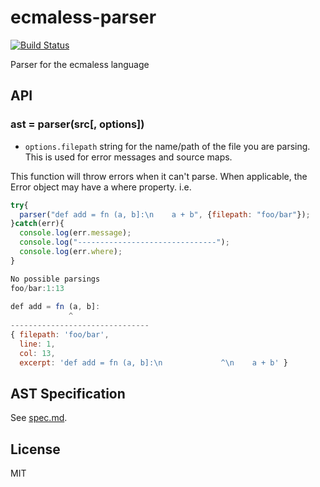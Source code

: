 # ecmaless-parser

[![Build Status](https://travis-ci.org/farskipper/ecmaless.svg?branch=master)](https://travis-ci.org/farskipper/ecmaless)

Parser for the ecmaless language

## API
### ast = parser(src[, options])
 * `options.filepath` string for the name/path of the file you are parsing. This is used for error messages and source maps.

This function will throw errors when it can't parse. When applicable, the Error object may have a where property. i.e.
```js
try{
  parser("def add = fn (a, b]:\n    a + b", {filepath: "foo/bar"});
}catch(err){
  console.log(err.message);
  console.log("-------------------------------");
  console.log(err.where);
}
```
```js
No possible parsings
foo/bar:1:13
 
def add = fn (a, b]:
             ^
-------------------------------
{ filepath: 'foo/bar',
  line: 1,
  col: 13,
  excerpt: 'def add = fn (a, b]:\n             ^\n    a + b' }
```

## AST Specification
See [spec.md](https://github.com/farskipper/ecmaless-parser/blob/master/spec.md).

## License
MIT
